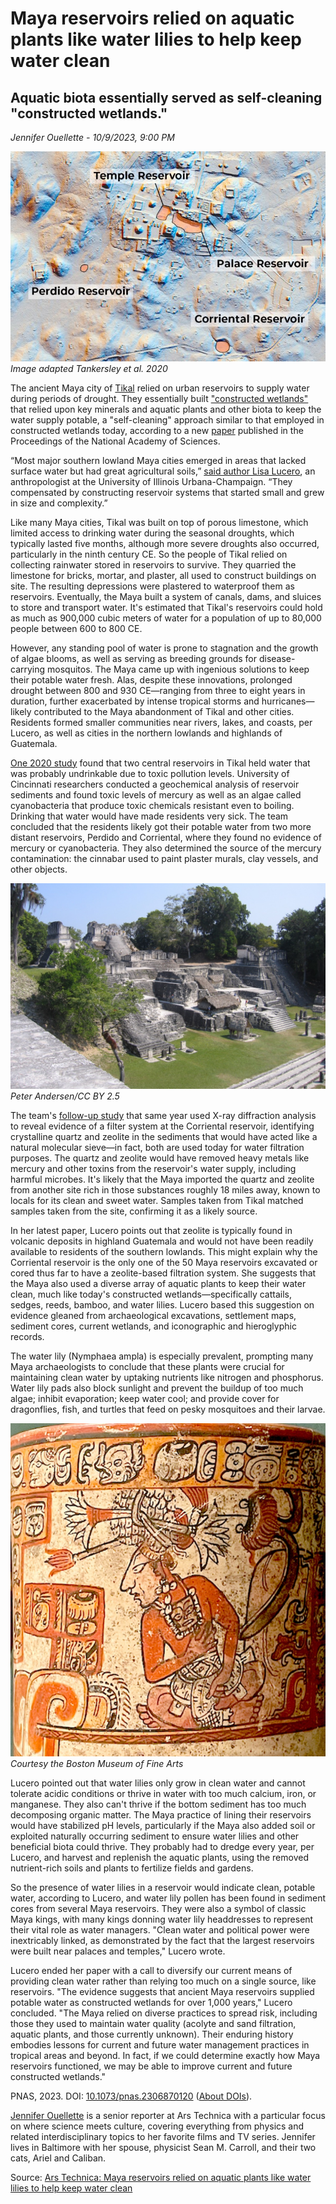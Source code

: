 # Maya reservoirs relied on aquatic plants like water lilies to help keep water clean

## Aquatic biota essentially served as self-cleaning "constructed wetlands."

*Jennifer Ouellette - 10/9/2023, 9:00 PM*

![Lidar map of Tikal, Guatemala, showing some of its reservoirs.](images/maya1-800x533.jpg)
*Image adapted Tankersley et al. 2020*




The ancient Maya city of [Tikal](https://en.wikipedia.org/wiki/Tikal) relied on urban reservoirs to supply water during periods of drought. They essentially built ["constructed wetlands"](https://www.epa.gov/wetlands/constructed-wetlands#:~:text=Constructed%20wetlands%20are%20treatment%20systems,assemblages%20to%20improve%20water%20quality.) that relied upon key minerals and aquatic plants and other biota to keep the water supply potable, a "self-cleaning" approach similar to that employed in constructed wetlands today, according to a new [paper](https://www.pnas.org/cgi/doi/10.1073/pnas.2306870120) published in the Proceedings of the National Academy of Sciences.

“Most major southern lowland Maya cities emerged in areas that lacked surface water but had great agricultural soils,” [said author Lisa Lucero](https://www.eurekalert.org/news-releases/1003855?), an anthropologist at the University of Illinois Urbana-Champaign. “They compensated by constructing reservoir systems that started small and grew in size and complexity.”

Like many Maya cities, Tikal was built on top of porous limestone, which limited access to drinking water during the seasonal droughts, which typically lasted five months, although more severe droughts also occurred, particularly in the ninth century CE. So the people of Tikal relied on collecting rainwater stored in reservoirs to survive. They quarried the limestone for bricks, mortar, and plaster, all used to construct buildings on site. The resulting depressions were plastered to waterproof them as reservoirs. Eventually, the Maya built a system of canals, dams, and sluices to store and transport water. It's estimated that Tikal's reservoirs could hold as much as 900,000 cubic meters of water for a population of up to 80,000 people between 600 to 800 CE.

However, any standing pool of water is prone to stagnation and the growth of algae blooms, as well as serving as breeding grounds for disease-carrying mosquitos. The Maya came up with ingenious solutions to keep their potable water fresh. Alas, despite these innovations, prolonged drought between 800 and 930 CE—ranging from three to eight years in duration, further exacerbated by intense tropical storms and hurricanes—likely contributed to the Maya abandonment of Tikal and other cities. Residents formed smaller communities near rivers, lakes, and coasts, per Lucero, as well as cities in the northern lowlands and highlands of Guatemala.

[One 2020 study](https://pubmed.ncbi.nlm.nih.gov/32587274/) found that two central reservoirs in Tikal held water that was probably undrinkable due to toxic pollution levels. University of Cincinnati researchers conducted a geochemical analysis of reservoir sediments and found toxic levels of mercury as well as an algae called cyanobacteria that produce toxic chemicals resistant even to boiling. Drinking that water would have made residents very sick. The team concluded that the residents likely got their potable water from two more distant reservoirs, Perdido and Corriental, where they found no evidence of mercury or cyanobacteria. They also determined the source of the mercury contamination: the cinnabar used to paint plaster murals, clay vessels, and other objects.



![The North Acropolis at Tikal, one of the largest archeological sites of pre-Columbian Maya civilization.](images/maya4.jpg)
*Peter Andersen/CC BY 2.5*

The team's [follow-up study](https://www.nature.com/articles/s41598-020-75023-7) that same year used X-ray diffraction analysis to reveal evidence of a filter system at the Corriental reservoir, identifying crystalline quartz and zeolite in the sediments that would have acted like a natural molecular sieve—in fact, both are used today for water filtration purposes. The quartz and zeolite would have removed heavy metals like mercury and other toxins from the reservoir's water supply, including harmful microbes. It's likely that the Maya imported the quartz and zeolite from another site rich in those substances roughly 18 miles away, known to locals for its clean and sweet water. Samples taken from Tikal matched samples taken from the site, confirming it as a likely source.

In her latest paper, Lucero points out that zeolite is typically found in volcanic deposits in highland Guatemala and would not have been readily available to residents of the southern lowlands. This might explain why the Corriental reservoir is the only one of the 50 Maya reservoirs excavated or cored thus far to have a zeolite-based filtration system. She suggests that the Maya also used a diverse array of aquatic plants to keep their water clean, much like today's constructed wetlands—specifically cattails, sedges, reeds, bamboo, and water lilies. Lucero based this suggestion on evidence gleaned from archaeological excavations, settlement maps, sediment cores, current wetlands, and iconographic and hieroglyphic records.

The water lily (Nymphaea ampla) is especially prevalent, prompting many Maya archaeologists to conclude that these plants were crucial for maintaining clean water by uptaking nutrients like nitrogen and phosphorus. Water lily pads also block sunlight and prevent the buildup of too much algae; inhibit evaporation; keep water cool; and provide cover for dragonflies, fish, and turtles that feed on pesky mosquitoes and their larvae.



![ Maya vessel (c. 700-800 CE) from Guatemala depicting a king sitting on a throne wearing a water-lily headdress. Water lilies on reservoir surfaces indicated clean water and symbolized Classic Maya kingship.](images/maya2CROP.jpg)
*Courtesy the Boston Museum of Fine Arts*

Lucero pointed out that water lilies only grow in clean water and cannot tolerate acidic conditions or thrive in water with too much calcium, iron, or manganese. They also can't thrive if the bottom sediment has too much decomposing organic matter. The Maya practice of lining their reservoirs would have stabilized pH levels, particularly if the Maya also added soil or exploited naturally occurring sediment to ensure water lilies and other beneficial biota could thrive. They probably had to dredge every year, per Lucero, and harvest and replenish the aquatic plants, using the removed nutrient-rich soils and plants to fertilize fields and gardens.

So the presence of water lilies in a reservoir would indicate clean, potable water, according to Lucero, and water lily pollen has been found in sediment cores from several Maya reservoirs. They were also a symbol of classic Maya kings, with many kings donning water lily headdresses to represent their vital role as water managers. "Clean water and political power were inextricably linked, as demonstrated by the fact that the largest reservoirs were built near palaces and temples," Lucero wrote.

Lucero ended her paper with a call to diversify our current means of providing clean water rather than relying too much on a single source, like reservoirs. "The evidence suggests that ancient Maya reservoirs supplied potable water as constructed wetlands for over 1,000 years," Lucero concluded. "The Maya relied on diverse practices to spread risk, including those they used to maintain water quality (acolyte and sand filtration, aquatic plants, and those currently unknown). Their enduring history embodies lessons for current and future water management practices in tropical areas and beyond. In fact, if we could determine exactly how Maya reservoirs functioned, we may be able to improve current and future constructed wetlands."

PNAS, 2023. DOI: [10.1073/pnas.2306870120](http://dx.doi.org/10.1073/pnas.2306870120)  ([About DOIs](http://arstechnica.com/science/news/2010/03/dois-and-their-discontents-1.ars)).

[Jennifer Ouellette](https://arstechnica.com/author/jenniferouellette) is a senior reporter at Ars Technica with a particular focus on where science meets culture, covering everything from physics and related interdisciplinary topics to her favorite films and TV series. Jennifer lives in Baltimore with her spouse, physicist Sean M. Carroll, and their two cats, Ariel and Caliban.

Source: [Ars Technica: Maya reservoirs relied on aquatic plants like water lilies to help keep water clean](https://arstechnica.com/science/2023/10/maya-reservoirs-relied-on-aquatic-plants-like-water-lilies-to-help-keep-water-clean/)